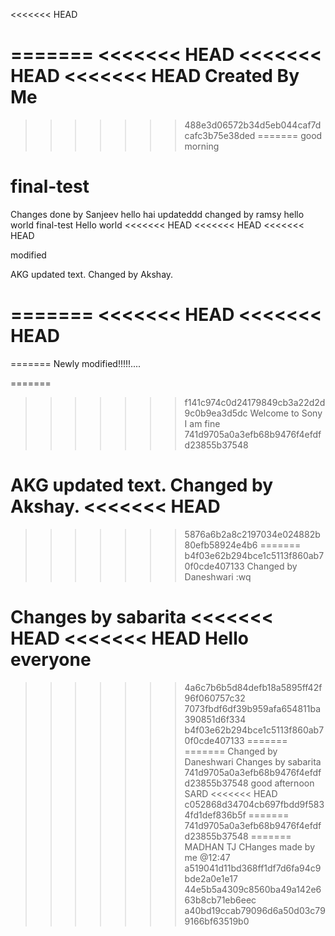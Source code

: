 <<<<<<< HEAD

=======
<<<<<<< HEAD
<<<<<<< HEAD
<<<<<<< HEAD
Created By Me
=======
>>>>>>> 488e3d06572b34d5eb044caf7dcafc3b75e38ded
=======
good morning
# final-test
Changes done by Sanjeev
 hello hai
updateddd
changed by ramsy
hello world
final-test
Hello world
<<<<<<< HEAD
<<<<<<< HEAD
<<<<<<< HEAD

modified

AKG
updated text.
Changed by Akshay.


=======
<<<<<<< HEAD
<<<<<<< HEAD
=======
=======
Newly modified!!!!!....


=======
>>>>>>> f141c974c0d24179849cb3a22d2d9c0b9ea3d5dc
Welcome to Sony
I am fine
>>>>>>> 741d9705a0a3efb68b9476f4efdfd23855b37548

AKG
updated text.
Changed by Akshay.
<<<<<<< HEAD
=======
>>>>>>> 5876a6b2a8c2197034e024882b80efb58924e4b6
=======
>>>>>>> b4f03e62b294bce1c5113f860ab70f0cde407133
Changed by Daneshwari
:wq

Changes by sabarita
<<<<<<< HEAD
<<<<<<< HEAD
Hello everyone
=======
>>>>>>> 4a6c7b6b5d84defb18a5895ff42f96f060757c32
>>>>>>> 7073fbdf6df39b959afa654811ba390851d6f334
>>>>>>> b4f03e62b294bce1c5113f860ab70f0cde407133
=======
=======
Changed by Daneshwari
Changes by sabarita
>>>>>>> 741d9705a0a3efb68b9476f4efdfd23855b37548
good afternoon SARD
<<<<<<< HEAD
>>>>>>> c052868d34704cb697fbdd9f5834fd1def836b5f
=======
>>>>>>> 741d9705a0a3efb68b9476f4efdfd23855b37548
=======
MADHAN TJ
CHanges made by me @12:47
>>>>>>> a519041d11bd368ff1df7d6fa94c9bde2a0e1e17
>>>>>>> 44e5b5a4309c8560ba49a142e663b8cb71eb6eec
>>>>>>> a40bd19ccab79096d6a50d03c799166bf63519b0
